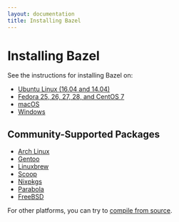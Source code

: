 ```yaml
---
layout: documentation
title: Installing Bazel
---
```


# Installing Bazel

See the instructions for installing Bazel on:

*   [Ubuntu Linux (16.04 and 14.04)](install-ubuntu.md)
*   [Fedora 25, 26, 27, 28, and CentOS 7](install-redhat.md)
*   [macOS](install-os-x.md)
*   [Windows](install-windows.md)

## Community-Supported Packages
*   [Arch Linux](https://www.archlinux.org/packages/community/x86_64/bazel/)
*   [Gentoo](https://packages.gentoo.org/packages/dev-util/bazel)
*   [Linuxbrew](https://github.com/Linuxbrew/homebrew-core/blob/master/Formula/bazel.rb)
*   [Scoop](https://github.com/lukesampson/scoop/blob/master/bucket/bazel.json)
*   [Nixpkgs](https://github.com/NixOS/nixpkgs/blob/master/pkgs/development/tools/build-managers/bazel/default.nix)
*   [Parabola](https://www.parabola.nu/packages/?q=bazel)
*   [FreeBSD](https://www.freshports.org/devel/bazel)


For other platforms, you can try to [compile from source](install-compile-source.md).
